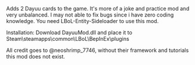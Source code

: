 Adds 2 Dayuu cards to the game.
It's more of a joke and practice mod and very unbalanced.
I may not able to fix bugs since i have zero coding knowledge.
You need LBoL-Entity-Sideloader to use this mod.

Installation: Download DayuuMod.dll and place it to Steam\steamapps\common\LBoL\BepInEx\plugins

All credit goes to @neoshrimp_7746, without their framework and tutorials this mod does not exist.
